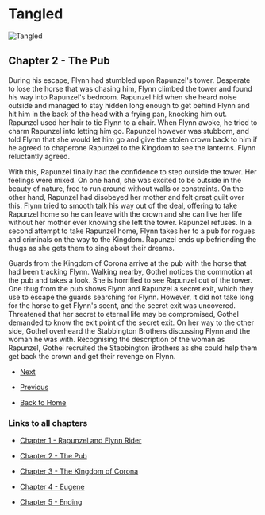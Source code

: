 # Tangled

![Tangled](https://ohmy.disney.com/wp-content/uploads/2013/07/Tangled-Header.jpg)

## Chapter 2 - The Pub


During his escape, Flynn had stumbled upon Rapunzel's tower. Desperate to lose the horse that was chasing him, Flynn climbed the tower and found his way into Rapunzel's bedroom. Rapunzel hid when she heard noise outside and managed to stay hidden long enough to get behind Flynn and hit him in the back of the head with a frying pan, knocking him out. Rapunzel used her hair to tie Flynn to a chair. When Flynn awoke, he tried to charm Rapunzel into letting him go. Rapunzel however was stubborn, and told Flynn that she would let him go and give the stolen crown back to him if he agreed to chaperone Rapunzel to the Kingdom to see the lanterns. Flynn reluctantly agreed.

With this, Rapunzel finally had the confidence to step outside the tower. Her feelings were mixed. On one hand, she was excited to be outside in the beauty of nature, free to run around without walls or constraints. On the other hand, Rapunzel had disobeyed her mother and felt great guilt over this. Flynn tried to smooth talk his way out of the deal, offering to take Rapunzel home so he can leave with the crown and she can live her life without her mother ever knowing she left the tower. Rapunzel refuses. In a second attempt to take Rapunzel home, Flynn takes her to a pub for rogues and criminals on the way to the Kingdom. Rapunzel ends up befriending the thugs as she gets them to sing about their dreams.

Guards from the Kingdom of Corona arrive at the pub with the horse that had been tracking Flynn. Walking nearby, Gothel notices the commotion at the pub and takes a look. She is horrified to see Rapunzel out of the tower. One thug from the pub shows Flynn and Rapunzel a secret exit, which they use to escape the guards searching for Flynn. However, it did not take long for the horse to get Flynn's scent, and the secret exit was uncovered. Threatened that her secret to eternal life may be compromised, Gothel demanded to know the exit point of the secret exit. On her way to the other side, Gothel overheard the Stabbington Brothers discussing Flynn and the woman he was with. Recognising the description of the woman as Rapunzel, Gothel recruited the Stabbington Brothers as she could help them get back the crown and get their revenge on Flynn.

* [Next](Chapter03.md)

* [Previous](Chapter01.md)

* [Back to Home](https://b00096684.github.io/github-story-2019/)

### Links to all chapters

* [Chapter 1 - Rapunzel and Flynn Rider](Chapter01.md)

* [Chapter 2 - The Pub](Chapter02.md)

* [Chapter 3 - The Kingdom of Corona](Chapter03.md)

* [Chapter 4 - Eugene](Chapter04.md)

* [Chapter 5 - Ending](Chapter05.md)
